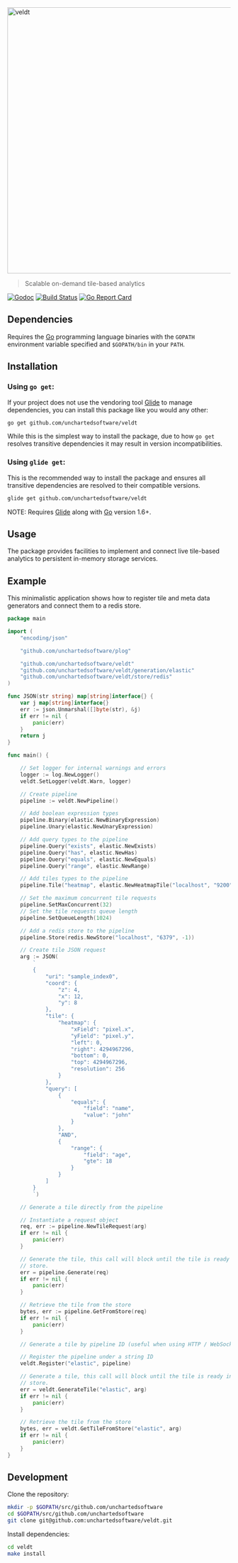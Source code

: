 <img width="600" src="https://rawgit.com/unchartedsoftware/veldt/master/logo.svg" alt="veldt" />

> Scalable on-demand tile-based analytics

[![Godoc](http://img.shields.io/badge/godoc-reference-blue.svg?style=flat)](http://godoc.org/github.com/unchartedsoftware/veldt)
[![Build Status](https://travis-ci.org/unchartedsoftware/veldt.svg?branch=master)](https://travis-ci.org/unchartedsoftware/veldt)
[![Go Report Card](https://goreportcard.com/badge/github.com/unchartedsoftware/veldt)](https://goreportcard.com/report/github.com/unchartedsoftware/veldt)

## Dependencies

Requires the [Go](https://golang.org/) programming language binaries with the `GOPATH` environment variable specified and `$GOPATH/bin` in your `PATH`.

## Installation

### Using `go get`:

If your project does not use the vendoring tool [Glide](https://glide.sh) to manage dependencies, you can install this package like you would any other:

```bash
go get github.com/unchartedsoftware/veldt
```

While this is the simplest way to install the package, due to how `go get` resolves transitive dependencies it may result in version incompatibilities.

### Using `glide get`:

This is the recommended way to install the package and ensures all transitive dependencies are resolved to their compatible versions.

```bash
glide get github.com/unchartedsoftware/veldt
```

NOTE: Requires [Glide](https://glide.sh) along with [Go](https://golang.org/) version 1.6+.

## Usage

The package provides facilities to implement and connect live tile-based analytics to persistent in-memory storage services.

## Example

This minimalistic application shows how to register tile and meta data generators and connect them to a redis store.

```go
package main

import (
	"encoding/json"

	"github.com/unchartedsoftware/plog"

	"github.com/unchartedsoftware/veldt"
	"github.com/unchartedsoftware/veldt/generation/elastic"
	"github.com/unchartedsoftware/veldt/store/redis"
)

func JSON(str string) map[string]interface{} {
	var j map[string]interface{}
	err := json.Unmarshal([]byte(str), &j)
	if err != nil {
		panic(err)
	}
	return j
}

func main() {

	// Set logger for internal warnings and errors
	logger := log.NewLogger()
	veldt.SetLogger(veldt.Warn, logger)

	// Create pipeline
	pipeline := veldt.NewPipeline()

	// Add boolean expression types
	pipeline.Binary(elastic.NewBinaryExpression)
	pipeline.Unary(elastic.NewUnaryExpression)

	// Add query types to the pipeline
	pipeline.Query("exists", elastic.NewExists)
	pipeline.Query("has", elastic.NewHas)
	pipeline.Query("equals", elastic.NewEquals)
	pipeline.Query("range", elastic.NewRange)

	// Add tiles types to the pipeline
	pipeline.Tile("heatmap", elastic.NewHeatmapTile("localhost", "9200"))

	// Set the maximum concurrent tile requests
	pipeline.SetMaxConcurrent(32)
	// Set the tile requests queue length
	pipeline.SetQueueLength(1024)

	// Add a redis store to the pipeline
	pipeline.Store(redis.NewStore("localhost", "6379", -1))

	// Create tile JSON request
	arg := JSON(
		`
		{
			"uri": "sample_index0",
			"coord": {
				"z": 4,
				"x": 12,
				"y": 8
			},
			"tile": {
				"heatmap": {
					"xField": "pixel.x",
					"yField": "pixel.y",
					"left": 0,
					"right": 4294967296,
					"bottom": 0,
					"top": 4294967296,
					"resolution": 256
				}
			},
			"query": [
				{
					"equals": {
						"field": "name",
						"value": "john"
					}
				},
				"AND",
				{
					"range": {
						"field": "age",
						"gte": 18
					}
				}
			]
		}
		`)

	// Generate a tile directly from the pipeline

	// Instantiate a request object
	req, err := pipeline.NewTileRequest(arg)
	if err != nil {
		panic(err)
	}

	// Generate the tile, this call will block until the tile is ready in the
	// store.
	err = pipeline.Generate(req)
	if err != nil {
		panic(err)
	}

	// Retrieve the tile from the store
	bytes, err := pipeline.GetFromStore(req)
	if err != nil {
		panic(err)
	}

	// Generate a tile by pipeline ID (useful when using HTTP / WebSocket API)

	// Register the pipeline under a string ID
	veldt.Register("elastic", pipeline)

	// Generate a tile, this call will block until the tile is ready in the
	// store.
	err = veldt.GenerateTile("elastic", arg)
	if err != nil {
		panic(err)
	}

	// Retrieve the tile from the store
	bytes, err = veldt.GetTileFromStore("elastic", arg)
	if err != nil {
		panic(err)
	}
}
```

## Development

Clone the repository:

```bash
mkdir -p $GOPATH/src/github.com/unchartedsoftware
cd $GOPATH/src/github.com/unchartedsoftware
git clone git@github.com:unchartedsoftware/veldt.git
```

Install dependencies:

```bash
cd veldt
make install
```
